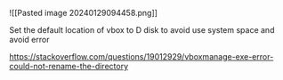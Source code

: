 ![[Pasted image 20240129094458.png]]

Set the default location of vbox to D disk to avoid use system space and avoid error

https://stackoverflow.com/questions/19012929/vboxmanage-exe-error-could-not-rename-the-directory

